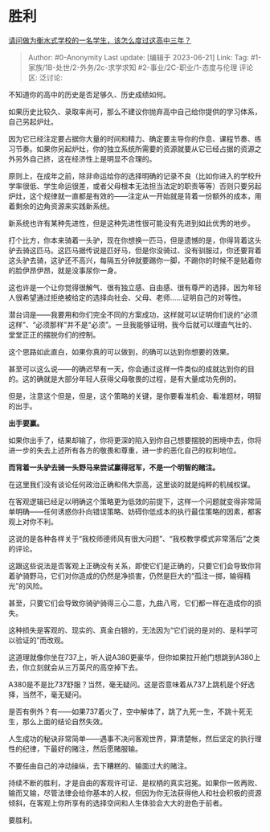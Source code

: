 # 胜利
[请问做为衡水式学校的一名学生，该怎么度过这高中三年？](https://www.zhihu.com/question/607680310/answer/3082976217)

> Author: #0-Anonymity
> Last update: [编辑于 2023-06-21]
> Link:
> Tag: #1-家族/1B-处世/2-外务/2c-求学求知 #2-事业/2C-职业/1-态度与伦理 
> 评论区:
> 泛讨论:

不知道你的高中的历史是否足够久、历史成绩如何。

如果历史比较久、录取率尚可，那么不建议你抛弃高中自己给你提供的学习体系，自己另起炉灶。

因为它已经注定要占据你大量的时间和精力、确定要主导你的作息、课程节奏、练习节奏。如果你另起炉灶，你的独立系统所需要的资源就要从它已经占据的资源之外另外自己挤，这在经济性上是明显不合理的。

原则上，在成年之前，除非命运给你的选择明确的记录不良（比如你进入的学校升学率很低、学生命运很差，或者父母根本无法担当法定的职责等等）否则只要另起炉灶，这个规律就一直都是有效的——注定从一开始就是背着一份额外的成本，用着剩余的边角资源来实践新系统。

新系统也许有某种先进性，但是这种先进性很可能没有先进到如此优秀的地步。

打个比方，你本来骑着一头驴，现在你想换一匹马，但是遗憾的是，你得背着这头驴去骑这匹马。这匹马据传说是匹好马，但是你没骑过、没有驯服过，你还要背着这头驴去骑，这驴还不高兴，每隔五分钟就要踢你一脚，不踢你的时候不是贴着你的脸伊昂伊昂，就是没事尿你一身。

这也许是一个让你觉得很解气、很有独立感、自由感、很有尊严的选择，因为年轻人很希望通过拒绝被给定的选择向社会、父母、老师……证明自己的对等性。

潜台词是——我要用和你们完全不同的方案成功，这样就可以证明你们说的“必须这样”、“必须那样”并不是“必须”。一旦我能够证明，我今后就可以理直气壮的、堂堂正正的摆脱你们的控制。

这个思路如此直白，如果你真的可以做到，的确可以达到你想要的效果。

甚至可以这么说——的确迟早有一天，你会通过这样一件类似的成就达到你的目的。这的确就是大部分年轻人获得父母敬畏的过程，是有大量成功先例的。

但是，注意这个但是，但是，这个策略的关键，是你要看准机会、看准题材，明智的出手。

**出手要赢。**

如果你出手了，结果却输了，你将更深的陷入到你自己想要摆脱的困境中去，你将进一步的失去上述所有各方的敬畏和尊重，进一步的恶化自己的权利地位。

**而背着一头驴去骑一头野马来尝试赢得冠军，不是一个明智的赌注。**

在这里我们没有谈论任何政治正确和伟大崇高，这里谈的就是纯粹的机械权谋。

在客观逻辑已经足以明确这个策略更为低效的前提下，这样一个问题就变得非常简单明确——任何诱惑你扑向错误策略、妨碍你低成本的执行最佳策略的因素，都客观上对你不利。

这说的是各种各样关于“我校师德师风有很大问题”、“我校教学模式非常落后”之类的评论。

这跟这些说法是否客观上正确没有关系，即使它们是正确的，只要它们会导致你背着驴骑野马，它们对你造成的仍然是净损害，仍然是巨大的“孤注一掷，输得精光”的风险。

甚至，只要它们会导致你骑驴骑得三心二意，九曲八弯，它们都一样在造成你的损失。

这种损失是客观的、现实的、真金白银的，无法因为“它们说的是对的、是科学可以验证的”而改观。

这道理就像你坐在737上，听人说A380更豪华，但你如果拉开舱门想跳到A380上去，你立刻就会从三万英尺的高空掉下去。

A380是不是比737舒服？当然，毫无疑问。这是否意味着从737上跳机是个好选择，当然不，毫无疑问。

是否有例外？有——如果737着火了，空中解体了，跳了九死一生，不跳十死无生，那么上面的结论自然失效。

人生成功的秘诀非常简单——遇事不决问客观世界，算清楚帐，然后坚定的执行理性的纪律，下最好的赌注，然后愿赌服输。

不要任由自己的冲动操纵，去下糟糕的、输面过大的赌注。

持续不断的胜利，才是自由的客观许可证、是权柄的真实冠冕。如果你一败再败、输而又输，尽管法律会给你基本的人权，但因为你无法获得他人和社会积极的资源倾斜，在客观上你所享有的选择空间和人生体验会大大的逊色于前者。

要胜利。